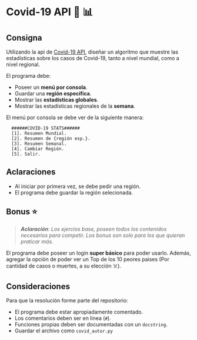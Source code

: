 # Covid-19 API 	:syringe: :bar_chart:

## Consigna

Utilizando la api de  [Covid-19 API](https://covid19api.com/), diseñar un algoritmo que muestre las estadísticas sobre los casos de Covid-19, tanto a nivel mundial, como a nivel regional.

El programa debe:
  - Poseer un **menú por consola**.
  - Guardar una **región específica**.
  - Mostrar las **estadísticas globales**.
  - Mostrar las estadísticas regionales de la **semana**.

El menú por consola se debe ver de la siguiente manera:
```text
  ######COVID-19 STATS######
  [1]. Resumen Mundial.
  [2]. Resumen de {región esp.}.
  [3]. Resumen Semanal.
  [4]. Cambiar Región.
  [5]. Salir.
```
## Aclaraciones

- Al iniciar por primera vez, se debe pedir una región.
- El programa debe guardar la región selecionada.

## Bonus 	:star:
> ***Aclaración**: Los ejercios base, poseen todos los contenidos necesarios para competir. Los bonus son solo para los que quieran praticar más.*

El programa debe poseer un login **super básico** para poder usarlo. Además, agregar la opción de poder ver un Top de los 10 peores paises (Por cantidad de casos o muertes, a su elección :skull_and_crossbones:).

## Consideraciones

Para que la resolución forme parte del repositorio:   

- El programa debe estar apropiadamente comentado.
- Los comentarios deben ser en linea (`#`).
- Funciones propias deben ser documentadas con un `docstring`.
- Guardar el archivo como `covid_autor.py`
